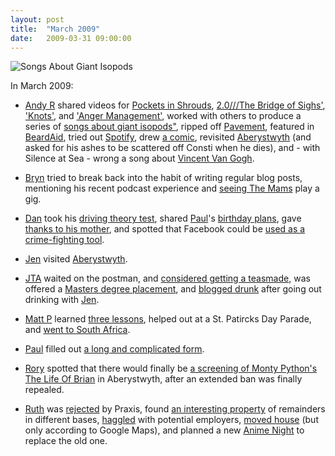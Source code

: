 ```yaml
---
layout: post
title:  "March 2009"
date:   2009-03-31 09:00:00
---
```


![Songs About Giant Isopods](http://paganwandererlu.files.wordpress.com/2009/03/isopodcover.jpg?w=300&h=299)

In March 2009:

* [Andy R][andy-r] shared videos for [Pockets in Shrouds](http://paganwandererlu.wordpress.com/2009/03/05/15-films-pockets-in-shrouds/), [2.0///The Bridge of Sighs'](http://paganwandererlu.wordpress.com/2009/03/15/15-films-bridge-of-sighs/), ['Knots'](http://paganwandererlu.wordpress.com/2009/03/22/two-videos-for-knots/), and ['Anger Management'](http://paganwandererlu.wordpress.com/2009/03/27/anger-management-video/), worked with others to produce a series of [songs about giant isopods"](http://paganwandererlu.wordpress.com/2009/03/05/songs-about-giant-isopods/), ripped off [Pavement](http://paganwandererlu.wordpress.com/2009/03/08/a-word-that-rhymes-with-pavement/), featured in [BeardAid](http://paganwandererlu.wordpress.com/2009/03/09/download-ep-bearded/), tried out [Spotify](http://paganwandererlu.wordpress.com/2009/03/16/spotify-playlist/), drew [a comic](http://paganwandererlu.wordpress.com/2009/03/23/barcelo/), revisited [Aberystwyth](http://paganwandererlu.wordpress.com/2009/03/30/aberystwyth/) (and asked for his ashes to be scattered off Consti when he dies), and - with Silence at Sea - wrong a song about [Vincent Van Gogh](http://paganwandererlu.wordpress.com/2009/03/31/silence-at-sea-museum-song/).

* [Bryn][bryn] tried to break back into the habit of writing regular blog posts, mentioning his recent podcast experience and [seeing The Mams](http://randomlyevil.org.uk/2009/03/29/thank-you-mams/) play a gig.

* [Dan][dan] took his [driving theory test](http://www.scatmania.org/2009/03/03/driving-theory/), shared [Paul][paul]'s [birthday plans](http://www.scatmania.org/2009/03/15/pauls-birthday/), gave [thanks to his mother](http://www.scatmania.org/2009/03/22/thanks-mum/), and spotted that Facebook could be [used as a crime-fighting tool](http://www.scatmania.org/2009/03/25/facebook-to-be-monitored-to-fight-crime/).

* [Jen][jen] visited [Aberystwyth](http://scleip.livejournal.com/58213.html).

* [JTA][jta] waited on the postman, and [considered getting a teasmade](http://blog.electricquaker.co.uk/2009/03/26/still-no-post/), was offered a [Masters degree placement](http://blog.electricquaker.co.uk/2009/03/30/four-one-more-years/), and [blogged drunk](http://blog.electricquaker.co.uk/2009/03/31/blog-ye-not-whilestdrunk/) after going out drinking with [Jen][jen].

* [Matt P][matt-p] learned [three lessons](http://myzelik.livejournal.com/44556.html), helped out at a St. Patircks Day Parade, and [went to South Africa](http://myzelik.livejournal.com/45006.html).

* [Paul][paul] filled out [a long and complicated form](http://blog.pacifist.co.uk/2009/03/18/forms/).

* [Rory][rory] spotted that there would finally be [a screening of Monty Python's The Life Of Brian](http://razinaber.livejournal.com/106618.html) in Aberystwyth, after an extended ban was finally repealed.

* [Ruth][ruth] was [rejected](http://fleeblewidget.livejournal.com/152864.html) by Praxis, found [an interesting property](http://fleeblewidget.livejournal.com/153124.html) of remainders in different bases, [haggled](http://fleeblewidget.livejournal.com/153474.html) with potential employers, [moved house](http://fleeblewidget.livejournal.com/153686.html) (but only according to Google Maps), and planned a new [Anime Night](http://fleeblewidget.livejournal.com/154020.html) to replace the old one.


[adam-g]:  http://strokeyadam.livejournal.com/
[adam-w]:  http://www.ad-space.org.uk/
[andy-k]:  http://theguidemark3.livejournal.com/
[andy-r]:  http://selfdoubtgun.wordpress.com/
[beth]:    http://littlegreenbeth.livejournal.com/
[bryn]:    http://randomlyevil.org.uk/
[claire]:  http://nowebsite.co.uk/blog/
[dan]:     http://www.scatmania.org/
[ele]:     http://ele-is-crazy.livejournal.com/
[fiona]:   http://fionafish.wordpress.com/
[hayley]:  http://leelee1983.livejournal.com/
[jen]:     http://scleip.livejournal.com/
[jimmy]:   http://vikingjim.livejournal.com/
[jta]:     http://blog.electricquaker.co.uk/
[kit]:     http://reaperkit.wordpress.com/
[liz]:     http://norasdollhouse.livejournal.com/
[malbo21]: http://malbo21.wordpress.com/
[matt-p]:  http://myzelik.livejournal.com/
[matt-r]:  http://matt-inthe-hat.livejournal.com/
[paul]:    http://blog.pacifist.co.uk/
[penny]:   http://thepennyfaerie.livejournal.com/
[pete]:    http://loonybin345.livejournal.com/
[rory]:    http://razinaber.livejournal.com/
[ruth]:    http://fleeblewidget.co.uk/
[sarah]:   http://starlight-sarah.livejournal.com/
[sian]:    http://elgingerbread.wordpress.com/
